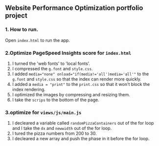 ## Website Performance Optimization portfolio project


### 1. How to run.
Open `index.html` to run the app.
### 2.Optimize PageSpeed Insights score for `index.html`
  1. I turned the 'web fonts' to 'local fonts'.
  2. I compressed the `g.font` and `style.css`.
  3. I added `media="none" onload="if(media!='all')media='all'"` to the `g.font` and `style.css` so that the index can render more quickly.
  4. I added a `media = "print"` to the `print.css` so that it won't block the index rendering.
  5. I optimized the images by compressing  and resizing them.
  6. I take the `scrips` to the bottom of the page.
### 3.optimize for `views/js/main.js`
  1. I decleared a variable called `randomPizzaContainers` out of the for loop and I take the `dx` and `newwidth` out of the for loop.  
  2. I tured the pizza numbers from 200 to 30.
  3. I decleared a new array and push the phase in it before the for loop.
